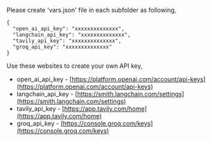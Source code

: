 Please create 'vars.json' file in each subfolder as following,<br>
```
{
  "open_ai_api_key": "xxxxxxxxxxxxxx",
  "langchain_api_key": "xxxxxxxxxxxxxx",
  "tavily_api_key": "xxxxxxxxxxxxxx",
  "groq_api_key": "xxxxxxxxxxxxxx"
}
```
Use these websites to create your own API key,<br>

* open_ai_api_key - [https://platform.openai.com/account/api-keys](https://platform.openai.com/account/api-keys)
* langchain_api_key - [https://smith.langchain.com/settings](https://smith.langchain.com/settings)
* tavily_api_key - [https://app.tavily.com/home](https://app.tavily.com/home)
* groq_api_key - [https://console.groq.com/keys](https://console.groq.com/keys)

